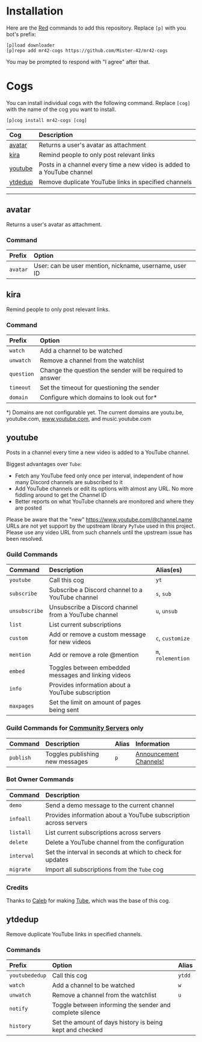 
# Installation

Here are the [Red](https://github.com/Cog-Creators/Red-DiscordBot) commands to add this repository. Replace `[p]` with you bot's prefix:

```text
[p]load downloader
[p]repo add mr42-cogs https://github.com/Mister-42/mr42-cogs
```

You may be prompted to respond with "I agree" after that.

# Cogs

You can install individual cogs with the following command. Replace `[cog]` with the name of the cog you want to install.

```text
[p]cog install mr42-cogs [cog]
```

| Cog                 | Description |
| :------------------ | :---------- |
| [avatar](#avatar)   | Returns a user's avatar as attachment |
| [kira](#kira)       | Remind people to only post relevant links |
| [youtube](#youtube) | Posts in a channel every time a new video is added to a YouTube channel |
| [ytdedup](#ytdedup) | Remove duplicate YouTube links in specified channels |

---

## avatar

Returns a user's avatar as attachment.

### Command

| Prefix   | Option                                                 |
| :------- | :----------------------------------------------------- |
| `avatar` | User: can be user mention, nickname, username, user ID |

## kira

Remind people to only post relevant links.

### Command

| Prefix     | Option                                                    |
| :--------- | :-------------------------------------------------------- |
| `watch`    | Add a channel to be watched                               |
| `unwatch`  | Remove a channel from the watchlist                       |
| `question` | Change the question the sender will be required to answer |
| `timeout`  | Set the timeout for questioning the sender                |
| `domain`   | Configure which domains to look out for*                  |

*) Domains are not configurable yet. The current domains are youtu.be, youtube.com, www.youtube.com, and music.youtube.com

## youtube

Posts in a channel every time a new video is added to a YouTube channel.

Biggest advantages over `Tube`:

- Fetch any YouTube feed only once per interval, independent of how many Discord channels are subscribed to it
- Add YouTube channels or edit its options with almost any URL. No more fiddling around to get the Channel ID
- Better reports on what YouTube channels are monitored and where they are posted

Please be aware that the "new" https://www.youtube.com/@channel.name URLs are not yet support by the upstream library `PyTube` used in this project. Please use any video URL from such channels until the upstream issue has been resolved.

### Guild Commands

| Command       | Description                                          | Alias(es) |
| :------------ | :--------------------------------------------------- | :-------- |
| `youtube`     | Call this cog                                        | `yt` |
| `subscribe`   | Subscribe a Discord channel to a YouTube channel     | `s`, `sub` |
| `unsubscribe` | Unsubscribe a Discord channel from a YouTube channel | `u`, `unsub` |
| `list`        | List current subscriptions                           ||
| `custom`      | Add or remove a custom message for new videos        | `c`, `customize` |
| `mention`     | Add or remove a role @mention                        | `m`, `rolemention` |
| `embed`       | Toggles between embedded messages and linking videos ||
| `info`        | Provides information about a YouTube subscription    ||
| `maxpages`    | Set the limit on amount of pages being sent          ||

### Guild Commands for [Community Servers](https://support.discord.com/hc/articles/360047132851) only
| Command   | Description                     | Alias | Information |
| :-------- | :------------------------------ | :---- | :---------- |
| `publish` | Toggles publishing new messages | `p`   | [Announcement Channels!](https://support.discord.com/hc/articles/360032008192) |

### Bot Owner Commands

| Command    | Description |
| :--------- | :---------- |
| `demo`     | Send a demo message to the current channel |
| `infoall`  | Provides information about a YouTube subscription across servers |
| `listall`  | List current subscriptions across servers |
| `delete`   | Delete a YouTube channel from the configuration |
| `interval` | Set the interval in seconds at which to check for updates |
| `migrate`  | Import all subscriptions from the `Tube` cog |

### Credits

Thanks to [Caleb](https://gitlab.com/CrunchBangDev) for making [Tube](https://gitlab.com/CrunchBangDev/cbd-cogs/-/tree/master/Tube), which was the base of this cog.

## ytdedup

Remove duplicate YouTube links in specified channels.

### Commands

| Prefix         | Option                                                   | Alias |
| :------------- | :------------------------------------------------------- | :---- |
| `youtubededup` | Call this cog                                            | `ytdd` |
| `watch`        | Add a channel to be watched                              | `w` |
| `unwatch`      | Remove a channel from the watchlist                      | `u` |
| `notify`       | Toggle between informing the sender and complete silence ||
| `history`      | Set the amount of days history is being kept and checked ||

